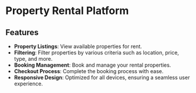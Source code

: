 # Property Rental Platform

## Features

- **Property Listings**: View available properties for rent.
- **Filtering**: Filter properties by various criteria such as location, price, type, and more.
- **Booking Management**: Book and manage your rental properties.
- **Checkout Process**: Complete the booking process with ease.
- **Responsive Design**: Optimized for all devices, ensuring a seamless user experience.
